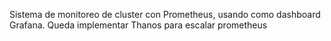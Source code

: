 Sistema de monitoreo de cluster con Prometheus, usando como dashboard Grafana. Queda implementar Thanos para escalar prometheus